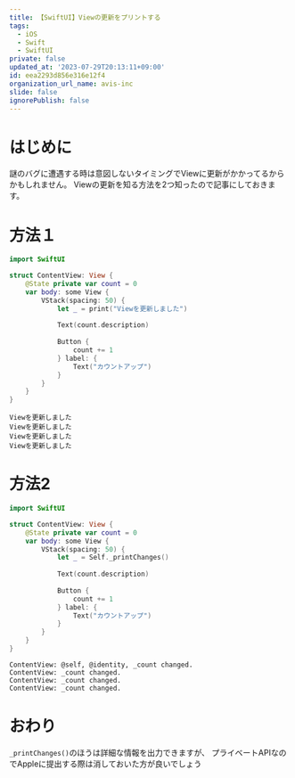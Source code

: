 ```yaml
---
title: 【SwiftUI】Viewの更新をプリントする
tags:
  - iOS
  - Swift
  - SwiftUI
private: false
updated_at: '2023-07-29T20:13:11+09:00'
id: eea2293d856e316e12f4
organization_url_name: avis-inc
slide: false
ignorePublish: false
---
```

# はじめに
謎のバグに遭遇する時は意図しないタイミングでViewに更新がかかってるからかもしれません。
Viewの更新を知る方法を2つ知ったので記事にしておきます。

# 方法１
```swift
import SwiftUI

struct ContentView: View {
    @State private var count = 0
    var body: some View {
        VStack(spacing: 50) {
            let _ = print("Viewを更新しました")
            
            Text(count.description)
            
            Button {
                count += 1
            } label: {
                Text("カウントアップ")
            }
        }
    }
}
```

```
Viewを更新しました
Viewを更新しました
Viewを更新しました
Viewを更新しました
```

# 方法2
```swift
import SwiftUI

struct ContentView: View {
    @State private var count = 0
    var body: some View {
        VStack(spacing: 50) {
            let _ = Self._printChanges()
            
            Text(count.description)
            
            Button {
                count += 1
            } label: {
                Text("カウントアップ")
            }
        }
    }
}
```

```
ContentView: @self, @identity, _count changed.
ContentView: _count changed.
ContentView: _count changed.
ContentView: _count changed.
```

# おわり
`_printChanges()`のほうは詳細な情報を出力できますが、
プライベートAPIなのでAppleに提出する際は消しておいた方が良いでしょう
